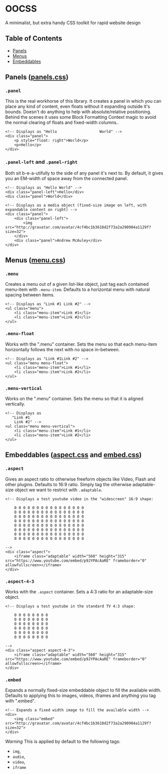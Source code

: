 # OOCSS
A minimalist, but extra handy CSS toolkit for rapid website design

## Table of Contents
 - [Panels](#panels)
 - [Menus](#menus)
 - [Embeddables](#embeddables)

## Panels ([panels.css](structure/panel.css))

### `.panel`
This is the real workhorse of this library. It creates a panel in which you can place any kind of content, even floats without it expanding outside it's bounds.
Doesn't do anything to help with absolute/relative positioning.
Behind the scenes it uses some Block Formatting Context magic to avoid the normal clearing of floats and fixed-width columns..

    <!-- Displays as "Hello                   World" -->
    <div class="panel">
        <p style="float: right">World</p>
        <p>Hello</p>
    </div>

### `.panel-left` and `.panel-right`
Both sit b-e-a-utifully to the side of any panel it's next to.
By default, it gives you an EM-width of space away from the connected panel.
    
    <!-- Displays as "Hello World" -->
    <div class="panel-left">Hello</div>
    <div class="panel">World</div>
    
    <!-- Displays as a media object (fixed-size image on left, with expandable content on right) -->
    <div class="panel">
        <div class="panel-left">
            <img src="http://gravatar.com/avatar/4cf4bc1b3618d2f73a2a290984a1129f?size=32">
        </div>
        <div class="panel">Andrew McAuley</div>
    </div>

## Menus ([menu.css](structure/menu.css))

### `.menu`
Creates a menu out of a given list-like object, just tag each contained menu-item with `.menu-item`.
Defaults to a horizontal menu with natural spacing between items.

    <!-- Displays as "Link #1 Link #2" -->
    <ul class="menu">
        <li class="menu-item">Link #1</li>
        <li class="menu-item">Link #2</li>
    </ul>

### `.menu-float`
Works with the ".menu" container. Sets the menu so that each menu-item horizontally follows the next with no space in-between. 

    <!-- Displays as "Link #1Link #2" -->
    <ul class="menu menu-float">
        <li class="menu-item">Link #1</li>
        <li class="menu-item">Link #2</li>
    </ul>

### `.menu-vertical`
Works on the ".menu" container. Sets the menu so that it is aligned vertically.

    <!-- Displays as
       "Link #1
        Link #2" -->
    <ul class="menu menu-vertical">
        <li class="menu-item">Link #1</li>
        <li class="menu-item">Link #2</li>
    </ul>
        
## Embeddables ([aspect.css](structure/aspect.css) and [embed.css](structure/embed.css))

### `.aspect`
Gives an aspect ratio to otherwise freeform objects like Video, Flash and other plugins.
Defaults to 16:9 ratio.
Simply tag the otherwise adaptable-size object we want to restrict with `.adaptable`.

    <!-- Displays a test youtube video in the "widescreen" 16:9 shape:
    
        0 0 0 0 0 0 0 0 0 0 0 0 0 0 0 0
        0 0 0 0 0 0 0 0 0 0 0 0 0 0 0 0
        0 0 0 0 0 0 0 0 0 0 0 0 0 0 0 0
        0 0 0 0 0 0 0 0 0 0 0 0 0 0 0 0
        0 0 0 0 0 0 0 0 0 0 0 0 0 0 0 0
        0 0 0 0 0 0 0 0 0 0 0 0 0 0 0 0
        0 0 0 0 0 0 0 0 0 0 0 0 0 0 0 0
        0 0 0 0 0 0 0 0 0 0 0 0 0 0 0 0 
    
    -->
    <div class="aspect">
        <iframe class="adaptable" width="560" height="315" src="https://www.youtube.com/embed/p9JYPAcAaRE" frameborder="0" allowfullscreen></iframe>
    </div>

### `.aspect-4-3`
Works with the `.aspect` container. Sets a 4:3 ratio for an adaptable-size object.

    <!-- Displays a test youtube in the standard TV 4:3 shape:
    
        0 0 0 0 0 0 0 0
        0 0 0 0 0 0 0 0
        0 0 0 0 0 0 0 0
        0 0 0 0 0 0 0 0
        0 0 0 0 0 0 0 0
        0 0 0 0 0 0 0 0
        
    -->
    <div class="aspect aspect-4-3">
        <iframe class="adaptable" width="560" height="315" src="https://www.youtube.com/embed/p9JYPAcAaRE" frameborder="0" allowfullscreen></iframe>
    </div>

### `.embed`
Expands a normally fixed-size embeddable object to fill the available width.
Defaults to applying this to images, videos, iframes and anything you tag with ".embed".

    <!-- Expands a fixed width image to fill the available width -->
    <div>
        <img class="embed" src="http://gravatar.com/avatar/4cf4bc1b3618d2f73a2a290984a1129f?size=32">
    </div>

*Warning* This is applied by default to the following tags:
 - `img`,
 - `audio`,
 - `video`,
 - `iframe`